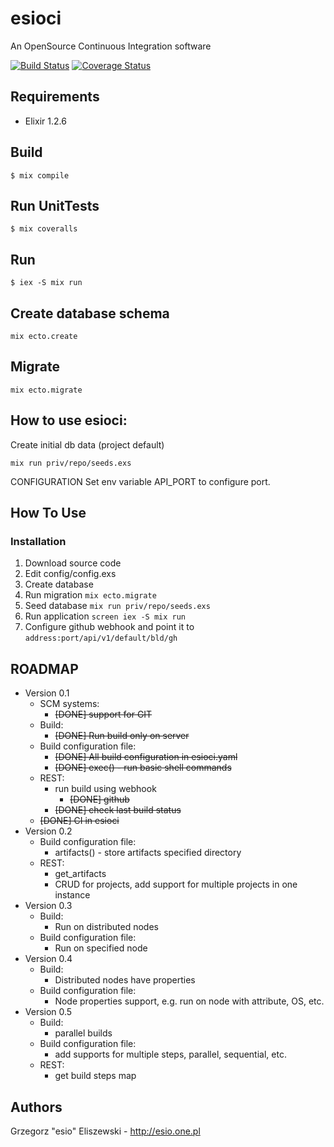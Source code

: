esioci
=====

An OpenSource Continuous Integration software

[![Build Status](https://travis-ci.org/esioci/esioci.svg?branch=master)](https://travis-ci.org/esioci/esioci)
[![Coverage Status](https://coveralls.io/repos/github/esioci/esioci/badge.svg)](https://coveralls.io/github/esioci/esioci)

Requirements
-----
* Elixir 1.2.6

Build
-----
    $ mix compile

Run UnitTests
-----
    $ mix coveralls
Run
-----
    $ iex -S mix run

Create database schema
-----
    mix ecto.create

Migrate
----
    mix ecto.migrate

How to use esioci:
----
Create initial db data (project default)

    mix run priv/repo/seeds.exs

CONFIGURATION
Set env variable API_PORT to configure port.

## How To Use
### Installation
1. Download source code
2. Edit config/config.exs
3. Create database
4. Run migration `mix ecto.migrate`
5. Seed database `mix run priv/repo/seeds.exs`
6. Run application `screen iex -S mix run`
7. Configure github webhook and point it to `address:port/api/v1/default/bld/gh`

ROADMAP
-----
- Version 0.1
    + SCM systems:
        * ~~[DONE] support for GIT~~
    + Build:
        * ~~[DONE] Run build only on server~~
    + Build configuration file:
        * ~~[DONE] All build configuration in esioci.yaml~~
        * ~~[DONE] exec() - run basic shell commands~~
    + REST:
        * run build using webhook
            - ~~[DONE] github~~
        * ~~[DONE] check last build status~~
    + ~~[DONE] CI in esioci~~
- Version 0.2
    + Build configuration file:
        * artifacts() - store artifacts specified directory
    + REST:
        * get_artifacts
        * CRUD for projects, add support for multiple projects in one instance
- Version 0.3
    + Build:
        * Run on distributed nodes
    + Build configuration file:
        * Run on specified node
- Version 0.4
    + Build:
        * Distributed nodes have properties
    + Build configuration file:
        * Node properties support, e.g. run on node with attribute, OS, etc.
- Version 0.5
    + Build:
        * parallel builds
    + Build configuration file:
        * add supports for multiple steps, parallel, sequential, etc.
    + REST:
        * get build steps map

Authors
-----
Grzegorz "esio" Eliszewski - http://esio.one.pl
